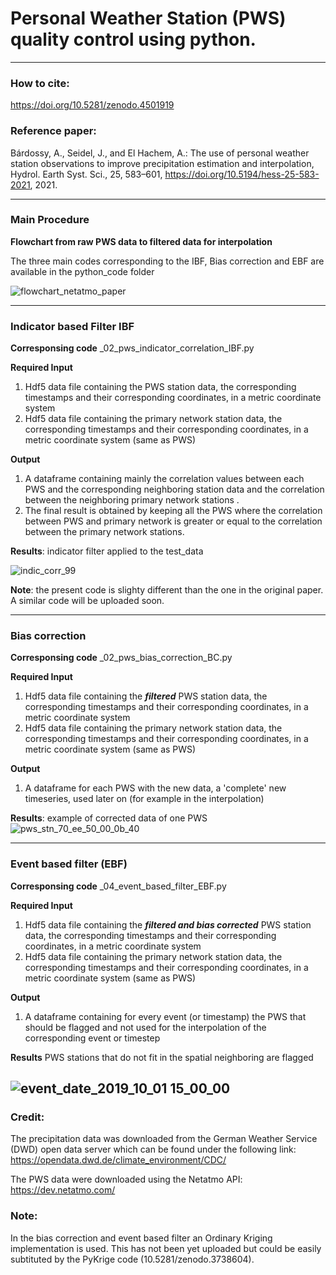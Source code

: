 #  Personal Weather Station (PWS) quality control using python.
 -----------------------------------------------------------------------------------------------
### **How to cite:**

https://doi.org/10.5281/zenodo.4501919

### Reference paper:
Bárdossy, A., Seidel, J., and El Hachem, A.: The use of personal weather station observations to improve precipitation estimation and interpolation, Hydrol. Earth Syst. Sci., 25, 583–601, https://doi.org/10.5194/hess-25-583-2021, 2021.

-----------------------------------------------------------------------------------------------
### Main Procedure


**Flowchart from raw PWS data to filtered data for interpolation**

The three main codes corresponding to the IBF, Bias correction and EBF are available in the python_code folder

![flowchart_netatmo_paper](https://user-images.githubusercontent.com/22959071/106765543-3303fb00-6639-11eb-92d8-d0e06a6044f1.png)


-----------------------------------------------------------------------------------------------
### Indicator based Filter IBF


**Corresponsing code**
_02_pws_indicator_correlation_IBF.py

****Required Input****
  1. Hdf5 data file containing the PWS station data, the corresponding timestamps and 
    their corresponding coordinates, in a metric coordinate system
  2. Hdf5 data file containing the primary network station data, the corresponding timestamps and
    their corresponding coordinates, in a metric coordinate system (same as PWS)
  
****Output****
  1. A dataframe containing mainly the correlation values between each PWS and the corresponding neighboring station data
    and the correlation between the neighboring primary network stations .
  2. The final result is obtained by keeping all the PWS where the correlation between PWS and 
    primary network is greater or equal to the correlation between the primary network stations.

**Results**: indicator filter applied to the test_data

![indic_corr_99](https://user-images.githubusercontent.com/22959071/106903818-c5200800-66fa-11eb-9efc-8e21011791c5.png)

**Note**: the present code is slighty different than the one in the original paper. A similar code will be uploaded soon.

-----------------------------------------------------------------------------------------------
### Bias correction


**Corresponsing code**
_02_pws_bias_correction_BC.py

****Required Input****
  1. Hdf5 data file containing the ***filtered*** PWS station data, the corresponding timestamps
    and their corresponding coordinates, in a metric coordinate system
  2. Hdf5 data file containing the primary network station data, the corresponding timestamps
    and their corresponding coordinates, in a metric coordinate system (same as PWS)
  
****Output****
  1. A dataframe for each PWS with the new data, a 'complete' new timeseries, used later on (for example in the interpolation)
 
**Results**: example of corrected data of one PWS
![pws_stn_70_ee_50_00_0b_40](https://user-images.githubusercontent.com/22959071/106904335-5d1df180-66fb-11eb-8937-8aaa24c43579.png)

-----------------------------------------------------------------------------------------------
### Event based filter (EBF)

**Corresponsing code**
_04_event_based_filter_EBF.py

****Required Input****
  1. Hdf5 data file containing the ***filtered and bias corrected*** PWS station data,
    the corresponding timestamps and their corresponding coordinates, in a metric coordinate system
  2. Hdf5 data file containing the primary network station data, the corresponding timestamps
    and their corresponding coordinates, in a metric coordinate system (same as PWS)
  
****Output****
  1. A dataframe containing for every event (or timestamp) the PWS that should be flagged and
    not used for the interpolation of the corresponding event or timestep
 
**Results** PWS stations that do not fit in the spatial neighboring are flagged

![event_date_2019_10_01 15_00_00](https://user-images.githubusercontent.com/22959071/106916083-13d39f00-6707-11eb-9d9a-7f3e76367063.png)
-----------------------------------------------------------------------------------------------

### Credit:
The precipitation data was downloaded from the German Weather Service (DWD) open data server which can be found under the following link: https://opendata.dwd.de/climate_environment/CDC/

The PWS data were downloaded using the Netatmo API: https://dev.netatmo.com/

### Note:
In the bias correction and event based filter an Ordinary Kriging implementation is used. This has not been yet uploaded but could be easily subtituted by the PyKrige code (10.5281/zenodo.3738604).
